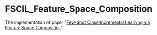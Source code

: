 # FSCIL_Feature_Space_Composition
The implementation of paper "[Few-Shot Class-Incremental Learning via Feature Space Composition](https://arxiv.org/abs/2006.15524)"
